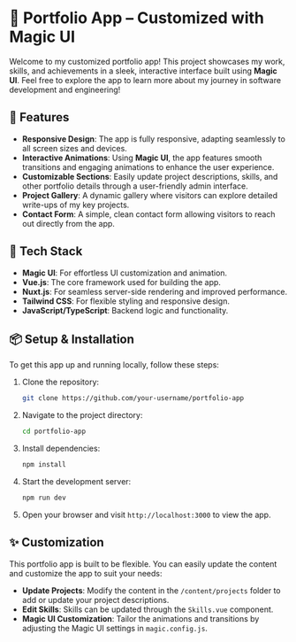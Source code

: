 
# 🚀 Portfolio App – Customized with Magic UI

Welcome to my customized portfolio app! This project showcases my work, skills, and achievements in a sleek, interactive interface built using **Magic UI**. Feel free to explore the app to learn more about my journey in software development and engineering!

## 🎯 Features

- **Responsive Design**: The app is fully responsive, adapting seamlessly to all screen sizes and devices.
- **Interactive Animations**: Using **Magic UI**, the app features smooth transitions and engaging animations to enhance the user experience.
- **Customizable Sections**: Easily update project descriptions, skills, and other portfolio details through a user-friendly admin interface.
- **Project Gallery**: A dynamic gallery where visitors can explore detailed write-ups of my key projects.
- **Contact Form**: A simple, clean contact form allowing visitors to reach out directly from the app.

## 🔧 Tech Stack

- **Magic UI**: For effortless UI customization and animation.
- **Vue.js**: The core framework used for building the app.
- **Nuxt.js**: For seamless server-side rendering and improved performance.
- **Tailwind CSS**: For flexible styling and responsive design.
- **JavaScript/TypeScript**: Backend logic and functionality.

## 📦 Setup & Installation

To get this app up and running locally, follow these steps:

1. Clone the repository:
   ```bash
   git clone https://github.com/your-username/portfolio-app
   ```
   
2. Navigate to the project directory:
   ```bash
   cd portfolio-app
   ```

3. Install dependencies:
   ```bash
   npm install
   ```

4. Start the development server:
   ```bash
   npm run dev
   ```

5. Open your browser and visit `http://localhost:3000` to view the app.

## ✨ Customization

This portfolio app is built to be flexible. You can easily update the content and customize the app to suit your needs:

- **Update Projects**: Modify the content in the `/content/projects` folder to add or update your project descriptions.
- **Edit Skills**: Skills can be updated through the `Skills.vue` component.
- **Magic UI Customization**: Tailor the animations and transitions by adjusting the Magic UI settings in `magic.config.js`.
